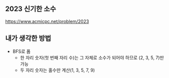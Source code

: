 ## 2023 신기한 소수

<https://www.acmicpc.net/problem/2023>

## 내가 생각한 방법

<!-- ![이미지](./img.png) -->

- BFS로 품
  - 한 자리 숫자(첫 번째 자리 수)는 그 자체로 소수가 되어야 하므로 (2, 3, 5, 7)만 가능
  - 두 자리 숫자는 홀수만 계산(1, 3, 5, 7, 9)
